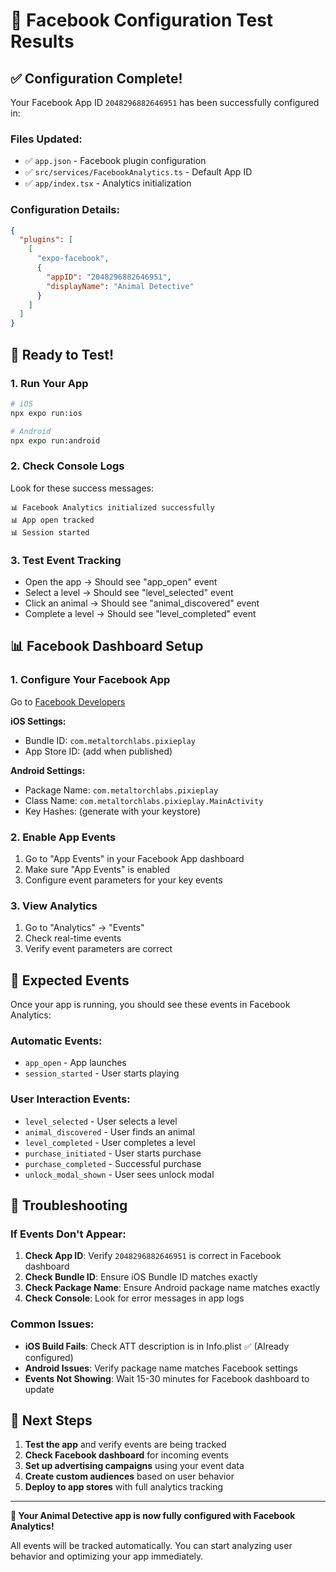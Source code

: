 # 🧪 Facebook Configuration Test Results

## ✅ Configuration Complete!

Your Facebook App ID `2048296882646951` has been successfully configured in:

### Files Updated:
- ✅ `app.json` - Facebook plugin configuration
- ✅ `src/services/FacebookAnalytics.ts` - Default App ID
- ✅ `app/index.tsx` - Analytics initialization

### Configuration Details:
```json
{
  "plugins": [
    [
      "expo-facebook",
      {
        "appID": "2048296882646951",
        "displayName": "Animal Detective"
      }
    ]
  ]
}
```

## 🚀 Ready to Test!

### 1. Run Your App
```bash
# iOS
npx expo run:ios

# Android  
npx expo run:android
```

### 2. Check Console Logs
Look for these success messages:
```
📊 Facebook Analytics initialized successfully
📊 App open tracked
📊 Session started
```

### 3. Test Event Tracking
- Open the app → Should see "app_open" event
- Select a level → Should see "level_selected" event  
- Click an animal → Should see "animal_discovered" event
- Complete a level → Should see "level_completed" event

## 📊 Facebook Dashboard Setup

### 1. Configure Your Facebook App
Go to [Facebook Developers](https://developers.facebook.com/apps/2048296882646951/)

**iOS Settings:**
- Bundle ID: `com.metaltorchlabs.pixieplay`
- App Store ID: (add when published)

**Android Settings:**
- Package Name: `com.metaltorchlabs.pixieplay`
- Class Name: `com.metaltorchlabs.pixieplay.MainActivity`
- Key Hashes: (generate with your keystore)

### 2. Enable App Events
1. Go to "App Events" in your Facebook App dashboard
2. Make sure "App Events" is enabled
3. Configure event parameters for your key events

### 3. View Analytics
1. Go to "Analytics" → "Events"
2. Check real-time events
3. Verify event parameters are correct

## 🎯 Expected Events

Once your app is running, you should see these events in Facebook Analytics:

### Automatic Events:
- `app_open` - App launches
- `session_started` - User starts playing

### User Interaction Events:
- `level_selected` - User selects a level
- `animal_discovered` - User finds an animal
- `level_completed` - User completes a level
- `purchase_initiated` - User starts purchase
- `purchase_completed` - Successful purchase
- `unlock_modal_shown` - User sees unlock modal

## 🔧 Troubleshooting

### If Events Don't Appear:
1. **Check App ID**: Verify `2048296882646951` is correct in Facebook dashboard
2. **Check Bundle ID**: Ensure iOS Bundle ID matches exactly
3. **Check Package Name**: Ensure Android package name matches exactly
4. **Check Console**: Look for error messages in app logs

### Common Issues:
- **iOS Build Fails**: Check ATT description is in Info.plist ✅ (Already configured)
- **Android Issues**: Verify package name matches Facebook settings
- **Events Not Showing**: Wait 15-30 minutes for Facebook dashboard to update

## 🎉 Next Steps

1. **Test the app** and verify events are being tracked
2. **Check Facebook dashboard** for incoming events
3. **Set up advertising campaigns** using your event data
4. **Create custom audiences** based on user behavior
5. **Deploy to app stores** with full analytics tracking

---

**🎊 Your Animal Detective app is now fully configured with Facebook Analytics!**

All events will be tracked automatically. You can start analyzing user behavior and optimizing your app immediately.
